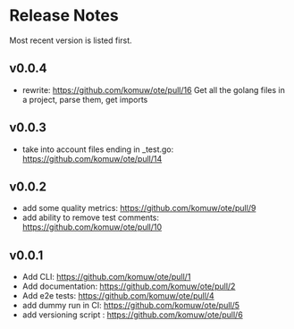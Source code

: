 # Release Notes

Most recent version is listed first.  

## v0.0.4
- rewrite: https://github.com/komuw/ote/pull/16
  Get all the golang files in a project, parse them, get imports


## v0.0.3
-  take into account files ending in _test.go: https://github.com/komuw/ote/pull/14


## v0.0.2
- add some quality metrics: https://github.com/komuw/ote/pull/9
- add ability to remove test comments: https://github.com/komuw/ote/pull/10


## v0.0.1
- Add CLI: https://github.com/komuw/ote/pull/1
- Add documentation: https://github.com/komuw/ote/pull/2
- Add e2e tests: https://github.com/komuw/ote/pull/4
- add dummy run in CI: https://github.com/komuw/ote/pull/5
- add versioning script : https://github.com/komuw/ote/pull/6
